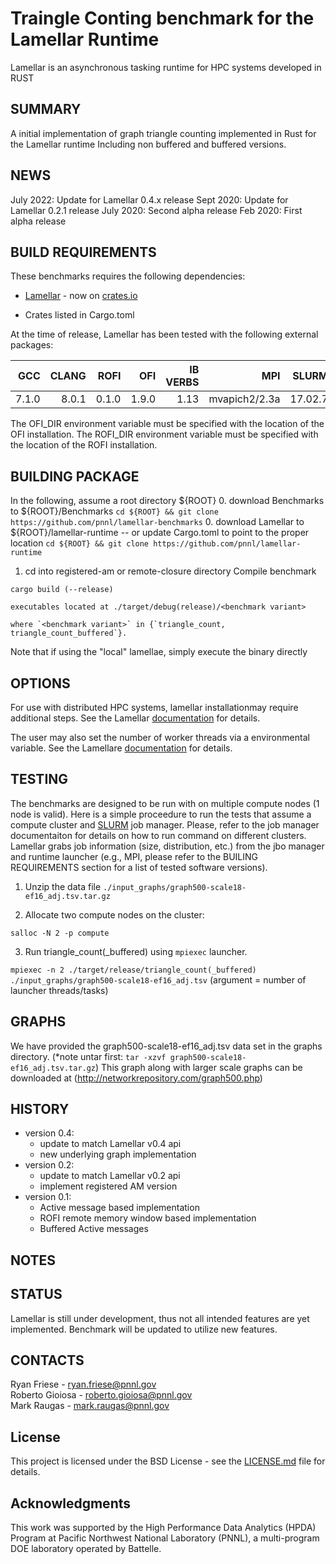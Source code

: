 Traingle Conting benchmark for the Lamellar Runtime
=================================================

Lamellar is an asynchronous tasking runtime for HPC systems developed in RUST

SUMMARY
-------

A initial implementation of graph triangle counting implemented in Rust for the Lamellar runtime
Including non buffered and buffered versions.

NEWS
----
July 2022: Update for Lamellar 0.4.x release
Sept 2020: Update for Lamellar 0.2.1 release
July 2020: Second alpha release
Feb 2020: First alpha release

BUILD REQUIREMENTS
------------------
These benchmarks requires the following dependencies:

* [Lamellar](https://github.com/pnnl/lamellar-runtime) - now on [crates.io](https://crates.io/crates/lamellar)

* Crates listed in Cargo.toml

At the time of release, Lamellar has been tested with the following external packages:

| **GCC** | **CLANG** | **ROFI**  | **OFI**   | **IB VERBS**  | **MPI**       | **SLURM** | **LAMELLAR** |
|--------:|----------:|----------:|----------:|--------------:|--------------:|----------:|-------------:|
| 7.1.0   | 8.0.1     | 0.1.0     | 1.9.0     | 1.13          | mvapich2/2.3a | 17.02.7   | 0.2.1        |

The OFI_DIR environment variable must be specified with the location of the OFI installation.
The ROFI_DIR environment variable must be specified with the location of the ROFI installation.

BUILDING PACKAGE
----------------
In the following, assume a root directory ${ROOT}
0. download Benchmarks to ${ROOT}/Benchmarks 
    `cd ${ROOT} && git clone https://github.com/pnnl/lamellar-benchmarks`
0. download Lamellar to ${ROOT}/lamellar-runtime  -- or update Cargo.toml to point to the proper location
    `cd ${ROOT} && git clone https://github.com/pnnl/lamellar-runtime`

1. cd into registered-am or remote-closure directory Compile benchmark

`cargo build (--release)`

    executables located at ./target/debug(release)/<benchmark variant>

    where `<benchmark variant>` in {`triangle_count, triangle_count_buffered`}.


Note that if using the "local" lamellae, simply execute the binary directly

OPTIONS
-------

For use with distributed HPC systems, lamellar installationmay require additional steps.  See the Lamellar [documentation](https://github.com/pnnl/lamellar-runtime#using-lamellar) for details.

The user may also set the number of worker threads via a environmental variable.  See the Lamellare [documentation](https://github.com/pnnl/lamellar-runtime#environment-variables) for details.

TESTING
-------
The benchmarks are designed to be run with on multiple compute nodes (1 node is valid). Here is a simple proceedure to run the tests that assume a compute cluster and [SLURM](https://slurm.schedmd.com) job manager. Please, refer to the job manager documentaiton for details on how to run command on different clusters. Lamellar grabs job information (size, distribution, etc.) from the jbo manager and runtime launcher (e.g., MPI, please refer to the BUILING REQUIREMENTS section for a list of tested software versions).

1. Unzip the data file `./input_graphs/graph500-scale18-ef16_adj.tsv.tar.gz`

2. Allocate two compute nodes on the cluster:

`salloc -N 2 -p compute`

3. Run triangle_count(_buffered) using `mpiexec` launcher.

`mpiexec -n 2 ./target/release/triangle_count(_buffered) ./input_graphs/graph500-scale18-ef16_adj.tsv`  (argument = number of launcher threads/tasks)

GRAPHS
------
We have provided the graph500-scale18-ef16_adj.tsv data set in the graphs directory.
(*note untar first: `tar -xzvf graph500-scale18-ef16_adj.tsv.tar.gz`)
This graph along with larger scale graphs can be downloaded at (http://networkrepository.com/graph500.php)


HISTORY
-------
- version 0.4:
  - update to match Lamellar v0.4 api
  - new underlying graph implementation
- version 0.2:
  - update to match Lamellar v0.2 api
  - implement registered AM version
- version 0.1:
  - Active message based implementation
  - ROFI remote memory window based implementation
  - Buffered Active messages
  
NOTES
-----


STATUS
------
Lamellar is still under development, thus not all intended features are yet
implemented. Benchmark will be updated to utilize new features.

CONTACTS
--------
Ryan Friese     - ryan.friese@pnnl.gov  
Roberto Gioiosa - roberto.gioiosa@pnnl.gov  
Mark Raugas     - mark.raugas@pnnl.gov  

## License

This project is licensed under the BSD License - see the [LICENSE.md](LICENSE.md) file for details.

## Acknowledgments

This work was supported by the High Performance Data Analytics (HPDA) Program at Pacific Northwest National Laboratory (PNNL),
a multi-program DOE laboratory operated by Battelle.
